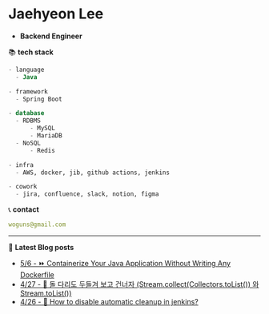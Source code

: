

# Jaehyeon Lee
- **Backend Engineer**

📚 **tech stack**
```sql
- language
  - Java

- framework
  - Spring Boot

- database
  - RDBMS
      - MySQL
      - MariaDB
  - NoSQL
      - Redis

- infra
  - AWS, docker, jib, github actions, jenkins

- cowork
  - jira, confluence, slack, notion, figma
```

📞  **contact**
```yml
woguns@gmail.com
```

---
📝 **Latest Blog posts**

 - [5/6 - ⏩ Containerize Your Java Application Without Writing Any Dockerfile](https://versatile0010.github.io/infra/jib/)
 - [4/27 - 👀 돌 다리도 두들겨 보고 건너자 (Stream.collect(Collectors.toList()) 와 Stream.toList())](https://versatile0010.github.io/java/to-list/)
 - [4/26 - 🧹 How to disable automatic cleanup in jenkins?](https://versatile0010.github.io/infra/jenkins-cleanWs-auto/)
